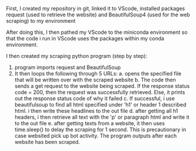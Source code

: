 
First, I created my repository in git, linked it to VScode, installed packages request (used to retrieve the website) and BeautifulSoup4 (used for the web scraping) to my environment

After doing this, I then pathed my VScode to the miniconda environment so that the code i run in VScode uses the packages within my conda environment.

I then created my scraping python program (step by step):
  1. program imports request and BeautifulSoup
  2. It then loops the following through 5 URLs:
    a. opens the specified file that will be written over with the scraped website
    b. The code then sends a get request to the website being scraped. If the response status code = 200, then the request was successfully retrieved. Else, it prints out the response status code of why it failed
    c. If successful, i use beautifulsoup to find all html specified under 'h1' or header 1 described html. i then write these headlines to the out file
    d. after getting all h1 headers, i then retrieve all text with the 'p' or paragraph html and write it to the out file
    e. after getting texts from a website, it then uses time.sleep() to delay the scraping for 1 second. This is     precautionary in case websited pick up bot activity.
  The program outputs after each website has been scraped.


